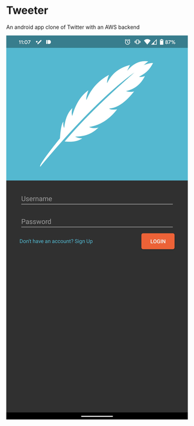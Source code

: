 # Tweeter
An android app clone of Twitter with an AWS backend

![TweeterLoginPage](https://github.com/YoungCree/Tweeter/blob/master/TweeterLogin.jpg?raw=true)
